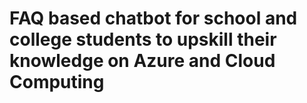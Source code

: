 # FAQ based chatbot for school and college students to upskill their knowledge on Azure and Cloud Computing
